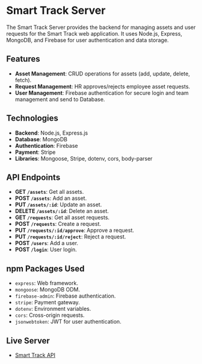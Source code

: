 # Smart Track Server

The Smart Track Server provides the backend for managing assets and user requests for the Smart Track web application. It uses Node.js, Express, MongoDB, and Firebase for user authentication and data storage.

## Features

- **Asset Management**: CRUD operations for assets (add, update, delete, fetch).
- **Request Management**: HR approves/rejects employee asset requests.
- **User Management**: Firebase authentication for secure login and team management and send to Database.

## Technologies

- **Backend**: Node.js, Express.js
- **Database**: MongoDB
- **Authentication**: Firebase
- **Payment**: Stripe 
- **Libraries**: Mongoose, Stripe, dotenv, cors, body-parser

## API Endpoints

- **GET `/assets`**: Get all assets.
- **POST `/assets`**: Add an asset.
- **PUT `/assets/:id`**: Update an asset.
- **DELETE `/assets/:id`**: Delete an asset.
- **GET `/requests`**: Get all asset requests.
- **POST `/requests`**: Create a request.
- **PUT `/requests/:id/approve`**: Approve a request.
- **PUT `/requests/:id/reject`**: Reject a request.
- **POST `/users`**: Add a user.
- **POST `/login`**: User login.

## npm Packages Used

- `express`: Web framework.
- `mongoose`: MongoDB ODM.
- `firebase-admin`: Firebase authentication.
- `stripe`: Payment gateway.
- `dotenv`: Environment variables.
- `cors`: Cross-origin requests.
- `jsonwebtoken`: JWT for user authentication.

## Live Server

- [Smart Track API](https://smarttrackserver.vercel.app/)
